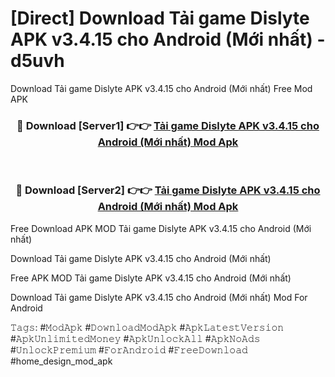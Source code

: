 # [Direct] Download Tải game Dislyte APK v3.4.15 cho Android (Mới nhất) - d5uvh
Download Tải game Dislyte APK v3.4.15 cho Android (Mới nhất) Free Mod APK

<div align="center">
<h3>🔴 Download [Server1] 👉👉 <a href="https://apk-comot.site?title=Tải_game_Dislyte_APK_v3.4.15_cho_Android_(Mới_nhất)">Tải game Dislyte APK v3.4.15 cho Android (Mới nhất) Mod Apk</a></h3><br>

<h3>🔴 Download [Server2] 👉👉 <a href="https://apk-comot.site?title=Tải_game_Dislyte_APK_v3.4.15_cho_Android_(Mới_nhất)">Tải game Dislyte APK v3.4.15 cho Android (Mới nhất) Mod Apk</a></h3>
</div>


Free Download APK MOD Tải game Dislyte APK v3.4.15 cho Android (Mới nhất)

Download Tải game Dislyte APK v3.4.15 cho Android (Mới nhất) 

Free APK MOD Tải game Dislyte APK v3.4.15 cho Android (Mới nhất) 

Download Tải game Dislyte APK v3.4.15 cho Android (Mới nhất) Mod For Android

𝚃𝚊𝚐𝚜: #𝙼𝚘𝚍𝙰𝚙𝚔 #𝙳𝚘𝚠𝚗𝚕𝚘𝚊𝚍𝙼𝚘𝚍𝙰𝚙𝚔 #𝙰𝚙𝚔𝙻𝚊𝚝𝚎𝚜𝚝𝚅𝚎𝚛𝚜𝚒𝚘𝚗 #𝙰𝚙𝚔𝚄𝚗𝚕𝚒𝚖𝚒𝚝𝚎𝚍𝙼𝚘𝚗𝚎𝚢 #𝙰𝚙𝚔𝚄𝚗𝚕𝚘𝚌𝚔𝙰𝚕𝚕 #𝙰𝚙𝚔𝙽𝚘𝙰𝚍𝚜 #𝚄𝚗𝚕𝚘𝚌𝚔𝙿𝚛𝚎𝚖𝚒𝚞𝚖 #𝙵𝚘𝚛𝙰𝚗𝚍𝚛𝚘𝚒𝚍 #𝙵𝚛𝚎𝚎𝙳𝚘𝚠𝚗𝚕𝚘𝚊𝚍 #home_design_mod_apk